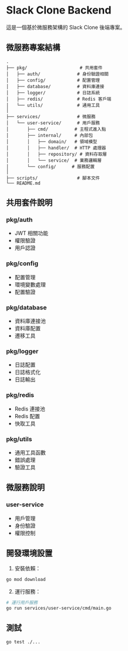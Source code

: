 # Slack Clone Backend

這是一個基於微服務架構的 Slack Clone 後端專案。

## 微服務專案結構

```
.
├── pkg/                    # 共用套件
│   ├── auth/              # 身份驗證相關
│   ├── config/            # 配置管理
│   ├── database/          # 資料庫連接
│   ├── logger/            # 日誌系統
│   ├── redis/             # Redis 客戶端
│   └── utils/             # 通用工具
│
├── services/              # 微服務
│   └── user-service/      # 用戶服務
│       ├── cmd/          # 主程式進入點
│       ├── internal/     # 內部包
│       │   ├── domain/   # 領域模型
│       │   ├── handler/  # HTTP 處理器
│       │   ├── repository/ # 資料存取層
│       │   └── service/  # 業務邏輯層
│       └── config/      # 服務配置
│
├── scripts/               # 腳本文件
└── README.md
```

## 共用套件說明

### pkg/auth
- JWT 相關功能
- 權限驗證
- 用戶認證

### pkg/config
- 配置管理
- 環境變數處理
- 配置驗證

### pkg/database
- 資料庫連接池
- 資料庫配置
- 遷移工具

### pkg/logger
- 日誌配置
- 日誌格式化
- 日誌輸出

### pkg/redis
- Redis 連接池
- Redis 配置
- 快取工具

### pkg/utils
- 通用工具函數
- 錯誤處理
- 驗證工具

## 微服務說明

### user-service
- 用戶管理
- 身份驗證
- 權限控制

## 開發環境設置

1. 安裝依賴：
```bash
go mod download
```

2. 運行服務：
```bash
# 運行用戶服務
go run services/user-service/cmd/main.go
```

## 測試

```bash
go test ./...
``` 